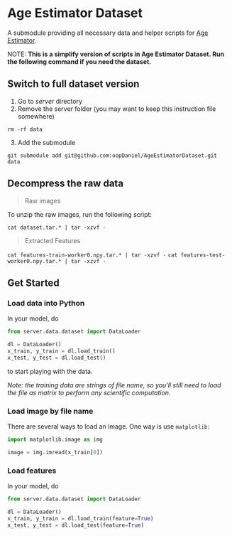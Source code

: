 # Age Estimator Dataset

A submodule providing all necessary data and helper scripts for [Age Estimator](https://github.com/oopDaniel/AgeEstimator).

NOTE: **This is a simplify version of scripts in Age Estimator Dataset. Run the following command if you need the dataset.**

## Switch to full dataset version

1. Go to *server* directory
2. Remove the server folder (you may want to keep this instruction file somewhere)

`rm -rf data`

3. Add the submodule

`git submodule add git@github.com:oopDaniel/AgeEstimatorDataset.git data`

## Decompress the raw data

> Raw images

To unzip the raw images, run the following script:

`cat dataset.tar.* | tar -xzvf -`

> Extracted Features

`cat features-train-worker0.npy.tar.* | tar -xzvf -`
`cat features-test-worker0.npy.tar.* | tar -xzvf -`

## Get Started

### Load data into Python

In your model, do

```python
from server.data.dataset import DataLoader

dl = DataLoader()
x_train, y_train = dl.load_train()
x_test, y_test = dl.load_test()
```

to start playing with the data.

_Note: the training data are strings of file name, so you'll still need to load the file as matrix to perform any scientific computation._

### Load image by file name

There are several ways to load an image. One way is use `matplotlib`:

```python
import matplotlib.image as img

image = img.imread(x_train[0])
```

### Load features

In your model, do

```python
from server.data.dataset import DataLoader

dl = DataLoader()
x_train, y_train = dl.load_train(feature=True)
x_test, y_test = dl.load_test(feature=True)
```
